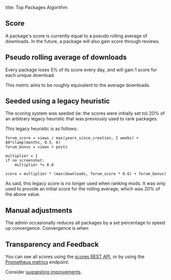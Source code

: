 title: Top Packages Algorithm

## Score

A package's score is currently equal to a pseudo rolling average of downloads.
In the future, a package will also gain score through reviews.

## Pseudo rolling average of downloads

Every package loses 5% of its score every day, and will gain 1 score for each
unique download.

This metric aims to be roughly equivalent to the average downloads.

## Seeded using a legacy heuristic

The scoring system was seeded (ie: the scores were initially set to) 20% of an
arbitrary legacy heuristic that was previously used to rank packages.

This legacy heuristic is as follows:

	forum_score = views / max(years_since_creation, 2 weeks) + 80*clamp(months, 0.5, 6)
	forum_bonus = views + posts

	multiplier = 1
	if no screenshot:
		multiplier *= 0.8

	score = multiplier * (max(downloads, forum_score * 0.6) + forum_bonus)

As said, this legacy score is no longer used when ranking mods.
It was only used to provide an initial score for the rolling average,
which was 20% of the above value.

## Manual adjustments

The admin occasionally reduces all packages by a set percentage to speed up
convergence. Convergence is when

## Transparency and Feedback

You can see all scores using the [scores REST API](/api/scores/), or by
using the [Prometheus metrics](/help/metrics/) endpoint.

Consider [suggesting improvements](https://github.com/minetest/contentdb/issues/new?assignees=&labels=Policy&template=policy.md&title=).
